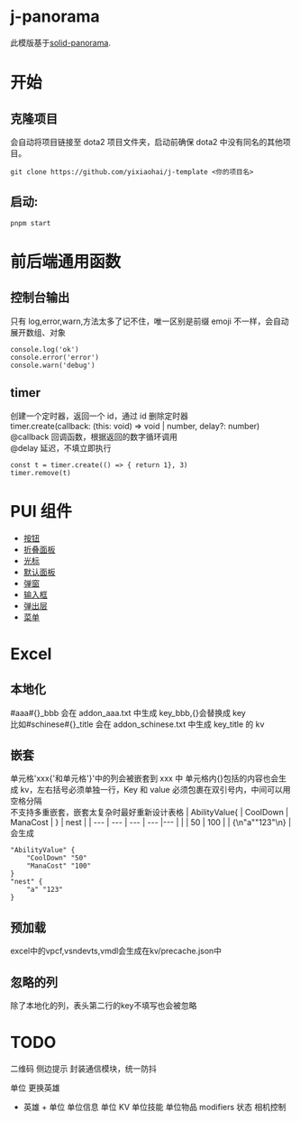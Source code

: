 # j-panorama

此模版基于[solid-panorama](https://github.com/RobinCodeX/solid-panorama).

# 开始

## 克隆项目

会自动将项目链接至 dota2 项目文件夹，启动前确保 dota2 中没有同名的其他项目。

```
git clone https://github.com/yixiaohai/j-template <你的项目名>
```

## 启动:

```
pnpm start
```

# 前后端通用函数

## 控制台输出

只有 log,error,warn,方法太多了记不住，唯一区别是前缀 emoji 不一样，会自动展开数组、对象

```
console.log('ok')
console.error('error')
console.warn('debug')
```

## timer

创建一个定时器，返回一个 id，通过 id 删除定时器  
timer.create(callback: (this: void) => void | number, delay?: number)  
@callback 回调函数，根据返回的数字循环调用  
@delay 延迟，不填立即执行

```
const t = timer.create(() => { return 1}, 3)
timer.remove(t)
```

# PUI 组件

-   [按钮](src/panorama/components/button/index.md)
-   [折叠面板](src/panorama/components/collapse/index.md)
-   [光标](src/panorama/components/cursor/index.md)
-   [默认面板](src/panorama/components/default_ui/index.md)
-   [弹窗](src/panorama/components/dialog/index.md)
-   [输入框](src/panorama/components/input/index.md)
-   [弹出层](src/panorama/components/layer/index.md)
-   [菜单](src/panorama/components/menu/index.md)

# Excel

## 本地化

\#aaa\#{}\_bbb 会在 addon_aaa.txt 中生成 key_bbb,{}会替换成 key  
比如\#schinese\#{}\_title 会在 addon_schinese.txt 中生成 key_title 的 kv

## 嵌套

单元格'xxx{'和单元格'}'中的列会被嵌套到 xxx 中
单元格内{}包括的内容也会生成 kv，左右括号必须单独一行，Key 和 value 必须包裹在双引号内，中间可以用空格分隔  
不支持多重嵌套，嵌套太复杂时最好重新设计表格
| AbilityValue{ | CoolDown | ManaCost | } | nest |
| --- | --- | --- | --- |--- |
| | 50 | 100 | | {\n"a""123"\n} |
会生成

```
"AbilityValue" {
    "CoolDown" "50"
    "ManaCost" "100"
}
"nest" {
    "a" "123"
}
```

## 预加载
excel中的vpcf,vsndevts,vmdl会生成在kv/precache.json中

## 忽略的列
除了本地化的列，表头第二行的key不填写也会被忽略

# TODO

二维码
侧边提示
封装通信模块，统一防抖

单位
更换英雄

-   英雄 + 单位
单位信息 单位 KV
单位技能 单位物品
modifiers 状态
相机控制
